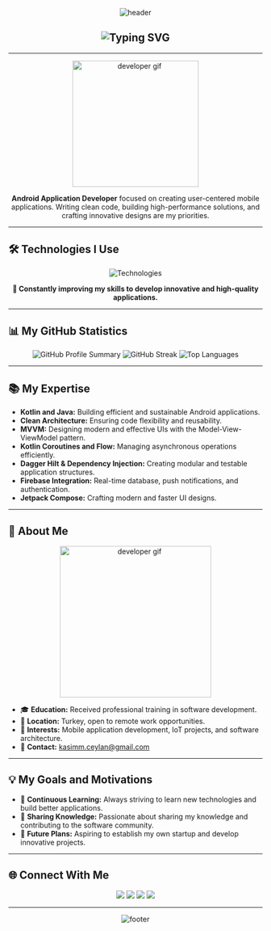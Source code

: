 <!-- Banner -->
<p align="center">
  <img src="https://capsule-render.vercel.app/api?type=waving&color=gradient&customColorList=27,14,10&height=200&section=header&text=Kasım%20Ceylan&fontSize=50&fontColor=ffffff&animation=twinkling&fontAlignY=38" alt="header" />
</p>

<!-- Animated Name -->
<h2 align="center">
  <img src="https://readme-typing-svg.herokuapp.com?font=Fira+Code&size=25&duration=3000&pause=500&color=F75C7E&center=true&vCenter=true&width=500&lines=Hi,+I'm+Kasım+Ceylan;Android+Developer;User-Centered+Applications!" alt="Typing SVG" />
</h2>

---

<!-- Short Introduction -->
<p align="center">
  <img src="https://media.giphy.com/media/M9gbBd9nbDrOTu1Mqx/giphy.gif" alt="developer gif" width="250" height="250"/>
</p>

<p align="center">
  <strong>Android Application Developer</strong> focused on creating user-centered mobile applications. Writing clean code, building high-performance solutions, and crafting innovative designs are my priorities.
</p>

---

## 🛠 **Technologies I Use**

<p align="center">
  <img src="https://skillicons.dev/icons?i=kotlin,java,androidstudio,git,github,figma,firebase&theme=dark" alt="Technologies" />
</p>

<p align="center">
  <strong>🔧 Constantly improving my skills to develop innovative and high-quality applications.</strong>
</p>

---

## 📊 **My GitHub Statistics**

<p align="center">
  <!-- Profile Summary -->
  <img src="https://github-profile-summary-cards.vercel.app/api/cards/profile-details?username=kasimcyln&theme=vue" alt="GitHub Profile Summary" />
  
  <!-- Streak -->
  <img src="https://github-readme-streak-stats.herokuapp.com/?user=kasimcyln&theme=highcontrast" alt="GitHub Streak" />
  
  <!-- Top Languages -->
  <img src="https://github-readme-stats.vercel.app/api/top-langs/?username=kasimcyln&layout=compact&theme=highcontrast" alt="Top Languages" />
</p>

---

## 📚 **My Expertise**

- **Kotlin and Java:** Building efficient and sustainable Android applications.
- **Clean Architecture:** Ensuring code flexibility and reusability.
- **MVVM:** Designing modern and effective UIs with the Model-View-ViewModel pattern.
- **Kotlin Coroutines and Flow:** Managing asynchronous operations efficiently.
- **Dagger Hilt & Dependency Injection:** Creating modular and testable application structures.
- **Firebase Integration:** Real-time database, push notifications, and authentication.
- **Jetpack Compose:** Crafting modern and faster UI designs.

---

## 🌟 **About Me**

<p align="center">
  <img src="https://media.giphy.com/media/L8K62iTDkzGX6/giphy.gif" alt="developer gif" width="300" />
</p>

- 🎓 **Education:** Received professional training in software development.
- 📍 **Location:** Turkey, open to remote work opportunities.
- 💬 **Interests:** Mobile application development, IoT projects, and software architecture.
- 📧 **Contact:** [kasimm.ceylan@gmail.com](mailto:kasimm.ceylan@gmail.com)

---

## 💡 **My Goals and Motivations**

- 🌱 **Continuous Learning:** Always striving to learn new technologies and build better applications.
- 💬 **Sharing Knowledge:** Passionate about sharing my knowledge and contributing to the software community.
- 🚀 **Future Plans:** Aspiring to establish my own startup and develop innovative projects.

---

## 🌐 **Connect With Me**

<p align="center">
  <a href="https://linkedin.com/in/kasimceylan"><img src="https://img.shields.io/badge/LinkedIn-%230077B5.svg?style=for-the-badge&logo=linkedin&logoColor=white" /></a>
  <a href="https://twitter.com/kasimceylan"><img src="https://img.shields.io/badge/Twitter-%231DA1F2.svg?style=for-the-badge&logo=twitter&logoColor=white" /></a>
  <a href="mailto:kasimm.ceylan@gmail.com"><img src="https://img.shields.io/badge/Email-%23D14836.svg?style=for-the-badge&logo=gmail&logoColor=white" /></a>
  <a href="https://medium.com/@kceylan"><img src="https://img.shields.io/badge/Medium-%23000000.svg?style=for-the-badge&logo=medium&logoColor=white" /></a>
</p>

---

<p align="center">
  <img src="https://capsule-render.vercel.app/api?type=waving&color=gradient&customColorList=10,8,4&height=150&section=footer&text=Thank+You!&fontSize=20&fontColor=ffffff&animation=fadeIn" alt="footer" />
</p>
